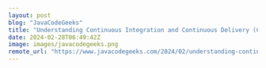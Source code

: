 ```yaml
---
layout: post
blog: "JavaCodeGeeks"
title: "Understanding Continuous Integration and Continuous Delivery (CI/CD)"
date: 2024-02-28T06:49:42Z
image: images/javacodegeeks.png
remote_url: "https://www.javacodegeeks.com/2024/02/understanding-continuous-integration-and-continuous-delivery-ci-cd.html"
---
```

